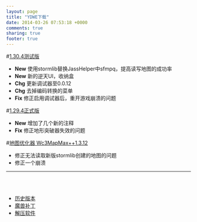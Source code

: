 ```yaml
---
layout: page
title: "YDWE下载"
date: 2014-03-26 07:53:18 +0000
comments: true
sharing: true
footer: true
---
```


#[1.30.4测试版](http://pan.baidu.com/s/1mh6CpOs)

* **New** 使用stormlib替换JassHelper中sfmpq，提高读写地图的成功率
* **New** 新的逆天UI，收纳盒
* **Chg** 更新调试器至0.0.12
* **Chg** 去掉编码转换的菜单
* **Fix** 修正启用调试器后，重开游戏崩溃的问题

#[1.29.4正式版](http://pan.baidu.com/s/1gdULikN)

* **New** 增加了几个新的注释
* **Fix** 修正地形突破器失效的问题

#[地图优化器 Wc3MapMax++1.3.12](http://pan.baidu.com/s/1slTINRB)

* 修正无法读取新版stormlib创建的地图的问题
* 修正一个崩溃

---

<br><br>

* [历史版本](http://pan.baidu.com/share/link?shareid=401650&uk=3389291567)
* [魔兽补丁](http://pan.baidu.com/share/link?shareid=401621&uk=3389291567)
* [解压软件](http://sparanoid.com/lab/7z/)

